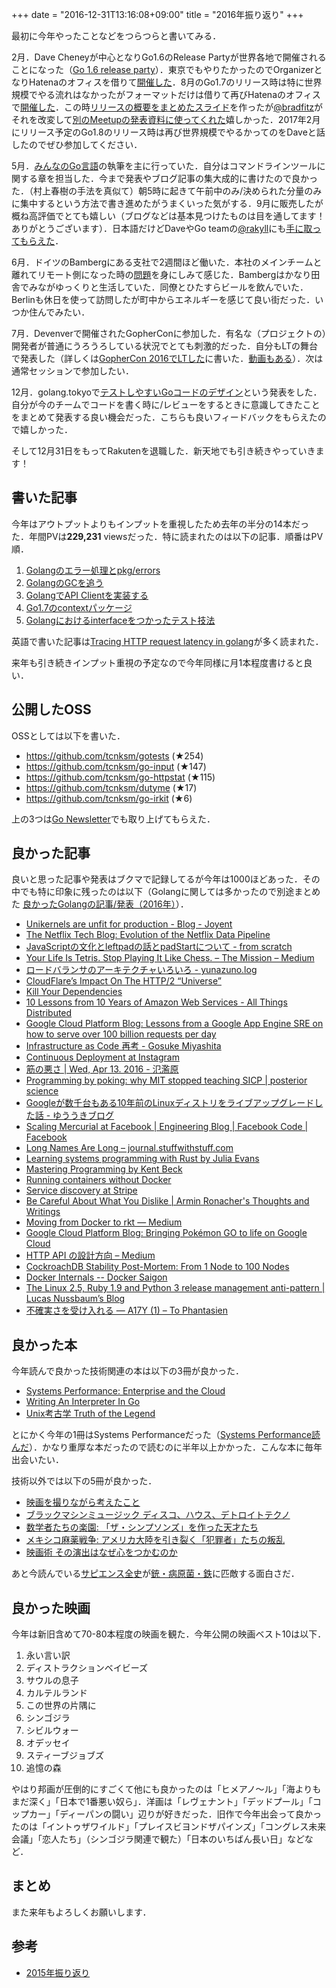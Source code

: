+++
date = "2016-12-31T13:16:08+09:00"
title = "2016年振り返り"
+++

最初に今年やったことなどをつらつらと書いてみる．

2月．Dave Cheneyが中心となりGo1.6のRelease Partyが世界各地で開催されることになった（[Go 1.6 release party](https://github.com/golang/go/wiki/Go-1.6-release-party)）．東京でもやりたかったのでOrganizerとなりHatenaのオフィスを借りて[開催した](https://gocon.connpass.com/event/26572/)．8月のGo1.7のリリース時は特に世界規模でやる流れはなかったがフォーマットだけは借りて再びHatenaのオフィスで[開催した](https://gocon.connpass.com/event/37332/)．この時[リリースの概要をまとめたスライド](http://go-talks.appspot.com/github.com/tcnksm/talks/2016/08/go1.7/go1.7.slide#1)を作ったが[@bradfitz](https://twitter.com/bradfitz)がそれを改変して[別のMeetupの発表資料に使ってくれた](https://www.youtube.com/watch?v=8cQcPnzfkLk)嬉しかった．2017年2月にリリース予定のGo1.8のリリース時は再び世界規模でやるかってのをDaveと話したのでぜひ参加してください．

5月．[みんなのGo言語](https://www.amazon.co.jp/dp/477418392X)の執筆を主に行っていた．自分はコマンドラインツールに関する章を担当した．今まで発表やブログ記事の集大成的に書けたので良かった．（村上春樹の手法を真似て）朝5時に起きて午前中のみ/決められた分量のみに集中するという方法で書き進めたがうまくいった気がする．9月に販売したが概ね高評価でとても嬉しい（ブログなどは基本見つけたものは目を通してます！ありがとうございます）．日本語だけどDaveやGo teamの[@rakyll](https://twitter.com/rakyll)にも[手に取ってもらえた](https://twitter.com/rakyll/status/776227124642353152)．

6月．ドイツのBambergにある支社で2週間ほど働いた．本社のメインチームと離れてリモート側になった時の[問題](https://twitter.com/deeeet/status/743747017340444672)を身にしみて感じた．Bambergはかなり田舎でみながゆっくりと生活していた．同僚とひたすらビールを飲んでいた．Berlinも休日を使って訪問したが町中からエネルギーを感じて良い街だった．いつか住んでみたい．

7月．Devenverで開催されたGopherConに参加した．有名な（プロジェクトの）開発者が普通にうろうろしている状況でとても刺激的だった．自分もLTの舞台で発表した（詳しくは[GopherCon 2016でLTした](http://deeeet.com/writing/2016/07/12/gophercon2016-lt/)に書いた．[動画もある](https://www.youtube.com/watch?v=PaVyMSgWUmk&t=1s&index=15&list=PL2ntRZ1ySWBfdNd2SHwX2eMyFWKW_zfAq)）．次は通常セッションで参加したい．

12月．golang.tokyoで[テストしやすいGoコードのデザイン](https://talks.godoc.org/github.com/tcnksm/talks/2016/12/golang-tokyo/golang-tokyo.slide#1)という発表をした．自分が今のチームでコードを書く時に/レビューをするときに意識してきたことをまとめて発表する良い機会だった．こちらも良いフィードバックをもらえたので嬉しかった．

そして12月31日をもってRakutenを退職した．新天地でも引き続きやっていきます！

## 書いた記事

今年はアウトプットよりもインプットを重視したため去年の半分の14本だった．年間PVは**229,231** viewsだった．特に読まれたのは以下の記事．順番はPV順．

1. [Golangのエラー処理とpkg/errors](http://deeeet.com/writing/2016/04/25/go-pkg-errors/)
2. [GolangのGCを追う](http://deeeet.com/writing/2016/05/08/gogc-2016/)
3. [GolangでAPI Clientを実装する](http://deeeet.com/writing/2016/11/01/go-api-client/)
4. [Go1.7のcontextパッケージ](http://deeeet.com/writing/2016/07/22/context/)
5. [Golangにおけるinterfaceをつかったテスト技法](http://deeeet.com/writing/2016/10/25/go-interface-testing/)

英語で書いた記事は[Tracing HTTP request latency in golang](https://medium.com/@deeeet/trancing-http-request-latency-in-golang-65b2463f548c#.hhiryhd62)が多く読まれた．

来年も引き続きインプット重視の予定なので今年同様に月1本程度書けると良い．

## 公開したOSS

OSSとしては以下を書いた．

- https://github.com/tcnksm/gotests (★254)
- https://github.com/tcnksm/go-input (★147)
- https://github.com/tcnksm/go-httpstat (★115)
- https://github.com/tcnksm/dutyme (★17)
- https://github.com/tcnksm/go-irkit (★6)

上の3つは[Go Newsletter](http://golangweekly.com/)でも取り上げてもらえた．

## 良かった記事

良いと思った記事や発表はブクマで記録してるが今年は1000ほどあった．その中でも特に印象に残ったのは以下（Golangに関しては多かったので別途まとめた [良かったGolangの記事/発表（2016年）](http://qiita.com/deeeet/items/abf95bca835b1af146dd)）．
    
- [Unikernels are unfit for production - Blog - Joyent](https://www.joyent.com/blog/unikernels-are-unfit-for-production)
- [The Netflix Tech Blog: Evolution of the Netflix Data Pipeline](http://techblog.netflix.com/2016/02/evolution-of-netflix-data-pipeline.html)
- [JavaScriptの文化とleftpadの話とpadStartについて - from scratch](http://yosuke-furukawa.hatenablog.com/entry/2016/03/27/152500)
- [Your Life Is Tetris. Stop Playing It Like Chess. – The Mission – Medium](https://medium.com/the-mission/your-life-is-tetris-stop-playing-it-like-chess-4baac6b2750d#.kotsna4zo)
- [ロードバランサのアーキテクチャいろいろ - yunazuno.log](http://yunazuno.hatenablog.com/entry/2016/02/29/090001)
- [CloudFlare’s Impact On The HTTP/2 “Universe”](https://blog.cloudflare.com/cloudflares-impact-on-the-http-2-universe/)
- [Kill Your Dependencies](http://www.mikeperham.com/2016/02/09/kill-your-dependencies/)
- [10 Lessons from 10 Years of Amazon Web Services - All Things Distributed](http://www.allthingsdistributed.com/2016/03/10-lessons-from-10-years-of-aws.html)
- [Google Cloud Platform Blog: Lessons from a Google App Engine SRE on how to serve over 100 billion requests per day](https://cloudplatform.googleblog.com/2016/04/lessons-from-a-Google-App-Engine-SRE-on-how-to-serve-over-100-billion-requests-per-day.html)
- [Infrastructure as Code 再考 - Gosuke Miyashita](http://mizzy.org/blog/2016/04/22/1/)
- [Continuous Deployment at Instagram](https://engineering.instagram.com/continuous-deployment-at-instagram-1e18548f01d1#.159uroj58)
- [筋の悪さ | Wed, Apr 13. 2016 - 氾濫原](https://lowreal.net/2016/04/13/2)
- [Programming by poking: why MIT stopped teaching SICP | posterior science](http://www.posteriorscience.net/?p=206)
- [Googleが数千台もある10年前のLinuxディストリをライブアップグレードした話 - ゆううきブログ](http://blog.yuuk.io/entry/google-linux-distribution-live-upgrade)
- [Scaling Mercurial at Facebook | Engineering Blog | Facebook Code | Facebook](https://code.facebook.com/posts/218678814984400/scaling-mercurial-at-facebook/)
- [Long Names Are Long – journal.stuffwithstuff.com](http://journal.stuffwithstuff.com/2016/06/16/long-names-are-long/)
- [Learning systems programming with Rust by Julia Evans](https://speakerdeck.com/jvns/learning-systems-programming-with-rust)
- [Mastering Programming by Kent Beck](https://www.facebook.com/notes/kent-beck/mastering-programming/1184427814923414/)
- [Running containers without Docker](https://jvns.ca/blog/2016/10/26/running-container-without-docker/)
- [Service discovery at Stripe](https://stripe.com/blog/service-discovery-at-stripe)
- [Be Careful About What You Dislike | Armin Ronacher's Thoughts and Writings](http://lucumr.pocoo.org/2016/11/5/be-careful-about-what-you-dislike/)
- [Moving from Docker to rkt — Medium](https://medium.com/@adriaandejonge/moving-from-docker-to-rkt-310dc9aec938#.awtsfebd3)
- [Google Cloud Platform Blog: Bringing Pokémon GO to life on Google Cloud](https://cloudplatform.googleblog.com/2016/09/bringing-Pokemon-GO-to-life-on-Google-Cloud.html)
- [HTTP API の設計方向 – Medium](https://medium.com/@voluntas/http-api-%E3%81%AE%E8%A8%AD%E8%A8%88%E6%96%B9%E5%90%91-7ccaca671d9d#.7tj2xw7es)
- [CockroachDB Stability Post-Mortem: From 1 Node to 100 Nodes](https://www.cockroachlabs.com/blog/cockroachdb-stability-from-1-node-to-100-nodes/)
- [Docker Internals -- Docker Saigon](http://docker-saigon.github.io/post/Docker-Internals/)
- [The Linux 2.5, Ruby 1.9 and Python 3 release management anti-pattern | Lucas Nussbaum’s Blog](http://www.lucas-nussbaum.net/blog/?p=916)
- [不確実さを受け入れる — A17Y (1) – To Phantasien](https://bellflower.dodgson.org/%E4%B8%8D%E7%A2%BA%E5%AE%9F%E3%81%95%E3%82%92%E5%8F%97%E3%81%91%E5%85%A5%E3%82%8C%E3%82%8B-a17y-1-2640c529bc61#.yxpcp380g)

## 良かった本

今年読んで良かった技術関連の本は以下の3冊が良かった．

- [Systems Performance: Enterprise and the Cloud](https://www.amazon.co.jp/Systems-Performance-Enterprise-Brendan-Gregg-ebook/dp/B00FLYU9T2)
- [Writing An Interpreter In Go](https://interpreterbook.com/)
- [Unix考古学 Truth of the Legend](https://www.amazon.co.jp/dp/4048930508)

とにかく今年の1冊はSystems Performanceだった（[Systems Performance読んだ](http://deeeet.com/writing/2016/11/07/systems-performance/)）．かなり重厚な本だったので読むのに半年以上かかった．こんな本に毎年出会いたい．

技術以外では以下の5冊が良かった．

- [映画を撮りながら考えたこと](https://www.amazon.co.jp/dp/4903908763)
- [ブラックマシンミュージック ディスコ、ハウス、デトロイトテクノ](https://www.amazon.co.jp/dp/4309264948)
- [数学者たちの楽園: 「ザ・シンプソンズ」を作った天才たち](https://www.amazon.co.jp/dp/4105393065)
- [メキシコ麻薬戦争: アメリカ大陸を引き裂く「犯罪者」たちの叛乱](https://www.amazon.co.jp/dp/4773814047)
- [映画術 その演出はなぜ心をつかむのか](https://www.amazon.co.jp/dp/4781611001)

あと今読んでいる[サピエンス全史](https://www.amazon.co.jp/dp/B01LW7JZLC)が[銃・病原菌・鉄](https://www.amazon.co.jp/dp/4794218788)に匹敵する面白さだ．

## 良かった映画

今年は新旧含めて70-80本程度の映画を観た．今年公開の映画ベスト10は以下．

1. 永い言い訳
2. ディストラクションベイビーズ
3. サウルの息子
4. カルテルランド
5. この世界の片隅に
6. シンゴジラ
7. シビルウォー
8. オデッセイ
9. スティーブジョブズ
10. 追憶の森 

やはり邦画が圧倒的にすごくて他にも良かったのは「ヒメアノ〜ル」「海よりもまだ深く」「日本で1番悪い奴ら」．洋画は「レヴェナント」「デッドプール」「コップカー」「ディーパンの闘い」辺りが好きだった．旧作で今年出会って良かったのは「イントゥザワイルド」「プレイスビヨンドザパインズ」「コングレス未来会議」「恋人たち」（シンゴジラ関連で観た）「日本のいちばん長い日」などなど．

## まとめ

また来年もよろしくお願いします．

## 参考

- [2015年振り返り](http://deeeet.com/writing/2015/12/31/2015/)
